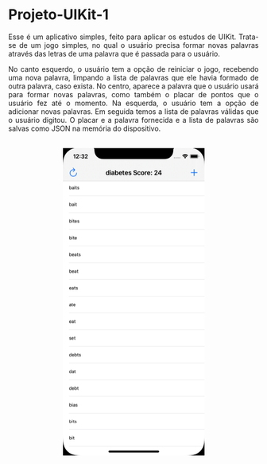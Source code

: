 <div align ="justify">

#  Projeto-UIKit-1

Esse é um aplicativo simples, feito para aplicar os estudos de UIKit. Trata-se de um jogo simples, no qual o usuário precisa formar novas palavras através das letras de uma palavra que é passada para o usuário.

No canto esquerdo, o usuário tem a opção de reiniciar o jogo, recebendo uma nova palavra, limpando a lista de palavras que ele havia formado de outra palavra, caso exista. No centro, aparece a palavra que o usuário usará para formar novas palavras, como também o placar de pontos que o usuário fez até o momento. Na esquerda, o usuário tem a opção de adicionar novas palavras. Em seguida temos a lista de palavras válidas que o usuário digitou. O placar e a palavra fornecida e a lista de palavras são salvas como JSON na memória do dispositivo.

<br>
<div align="center">
<img src="imagens/tela inicial.png" alt="photo" width="285" height="617'"><br>
</div>

 

 


